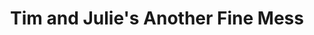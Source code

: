 ---
title: "Tim and Julie's Another Fine Mess"
url: /indianapolis/tim-and-julies-another-fine-mess/
shop: Eisenwaren
---